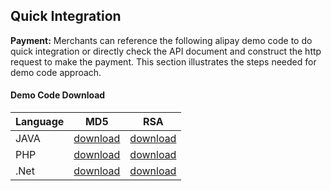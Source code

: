 ## Quick Integration

**Payment:** Merchants can reference the following alipay demo code to do quick integration or directly check the API document and construct the http request to make the payment. This section illustrates the steps needed for demo code approach.

#### Demo Code Download

|Language         |	MD5              |	RSA            |
| --------------- |------------------| ----------------|
|JAVA	            |<a href="https://os.alipayobjects.com/rmsportal/ZOVzTfxYcXcyKNorHDNf.zip">download</a>	|<a href="https://os.alipayobjects.com/rmsportal/xbOsmMEEdPBOsSQaUmFh.zip">download</a>|
|PHP	            |<a href="https://os.alipayobjects.com/rmsportal/jSLZhLbKyqEwhgobIeso.zip">download</a>|<a href="https://os.alipayobjects.com/rmsportal/MPANlXsTHOFsHnztFbzj.zip">download</a> |
|.Net	            |<a href="https://os.alipayobjects.com/rmsportal/wDDOMCCLBdGGMJnjdLwO.zip">download</a>|<a href="https://os.alipayobjects.com/rmsportal/xfEqOJRsdaPKZgYIMAGQ.zip">download</a>|

